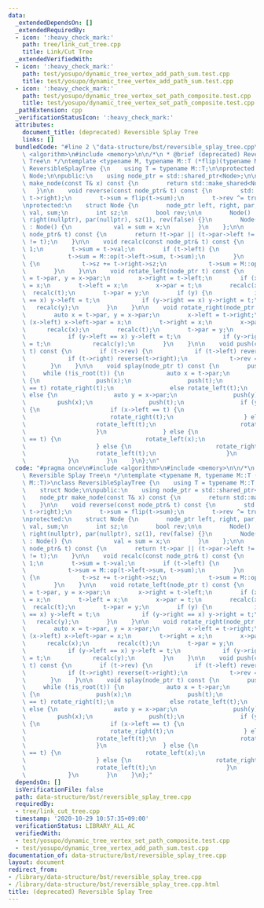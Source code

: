 ```yaml
---
data:
  _extendedDependsOn: []
  _extendedRequiredBy:
  - icon: ':heavy_check_mark:'
    path: tree/link_cut_tree.cpp
    title: Link/Cut Tree
  _extendedVerifiedWith:
  - icon: ':heavy_check_mark:'
    path: test/yosupo/dynamic_tree_vertex_add_path_sum.test.cpp
    title: test/yosupo/dynamic_tree_vertex_add_path_sum.test.cpp
  - icon: ':heavy_check_mark:'
    path: test/yosupo/dynamic_tree_vertex_set_path_composite.test.cpp
    title: test/yosupo/dynamic_tree_vertex_set_path_composite.test.cpp
  _pathExtension: cpp
  _verificationStatusIcon: ':heavy_check_mark:'
  attributes:
    document_title: (deprecated) Reversible Splay Tree
    links: []
  bundledCode: "#line 2 \"data-structure/bst/reversible_splay_tree.cpp\"\n#include\
    \ <algorithm>\n#include <memory>\n\n/*\n * @brief (deprecated) Reversible Splay\
    \ Tree\n */\ntemplate <typename M, typename M::T (*flip)(typename M::T)>\nclass\
    \ ReversibleSplayTree {\n    using T = typename M::T;\n\nprotected:\n    struct\
    \ Node;\n\npublic:\n    using node_ptr = std::shared_ptr<Node>;\n\n    node_ptr\
    \ make_node(const T& x) const {\n        return std::make_shared<Node>(x);\n \
    \   }\n\n    void reverse(const node_ptr& t) const {\n        std::swap(t->left,\
    \ t->right);\n        t->sum = flip(t->sum);\n        t->rev ^= true;\n    }\n\
    \nprotected:\n    struct Node {\n        node_ptr left, right, par;\n        T\
    \ val, sum;\n        int sz;\n        bool rev;\n\n        Node() : left(nullptr),\
    \ right(nullptr), par(nullptr), sz(1), rev(false) {}\n        Node(const T& x)\
    \ : Node() {\n            val = sum = x;\n        }\n    };\n\n    bool is_root(const\
    \ node_ptr& t) const {\n        return !t->par || (t->par->left != t && t->par->right\
    \ != t);\n    }\n\n    void recalc(const node_ptr& t) const {\n        t->sz =\
    \ 1;\n        t->sum = t->val;\n        if (t->left) {\n            t->sz += t->left->sz;\n\
    \            t->sum = M::op(t->left->sum, t->sum);\n        }\n        if (t->right)\
    \ {\n            t->sz += t->right->sz;\n            t->sum = M::op(t->sum, t->right->sum);\n\
    \        }\n    }\n\n    void rotate_left(node_ptr t) const {\n        auto x\
    \ = t->par, y = x->par;\n        x->right = t->left;\n        if (x->right) x->right->par\
    \ = x;\n        t->left = x;\n        x->par = t;\n        recalc(x);\n      \
    \  recalc(t);\n        t->par = y;\n        if (y) {\n            if (y->left\
    \ == x) y->left = t;\n            if (y->right == x) y->right = t;\n         \
    \   recalc(y);\n        }\n    }\n\n    void rotate_right(node_ptr t) const {\n\
    \        auto x = t->par, y = x->par;\n        x->left = t->right;\n        if\
    \ (x->left) x->left->par = x;\n        t->right = x;\n        x->par = t;\n  \
    \      recalc(x);\n        recalc(t);\n        t->par = y;\n        if (y) {\n\
    \            if (y->left == x) y->left = t;\n            if (y->right == x) y->right\
    \ = t;\n            recalc(y);\n        }\n    }\n\n    void push(const node_ptr&\
    \ t) const {\n        if (t->rev) {\n            if (t->left) reverse(t->left);\n\
    \            if (t->right) reverse(t->right);\n            t->rev = false;\n \
    \       }\n    }\n\n    void splay(node_ptr t) const {\n        push(t);\n   \
    \     while (!is_root(t)) {\n            auto x = t->par;\n            if (is_root(x))\
    \ {\n                push(x);\n                push(t);\n                if (x->left\
    \ == t) rotate_right(t);\n                else rotate_left(t);\n            }\
    \ else {\n                auto y = x->par;\n                push(y);\n       \
    \         push(x);\n                push(t);\n                if (y->left == x)\
    \ {\n                    if (x->left == t) {\n                        rotate_right(x);\n\
    \                        rotate_right(t);\n                    } else {\n    \
    \                    rotate_left(t);\n                        rotate_right(t);\n\
    \                    }\n                } else {\n                    if (x->right\
    \ == t) {\n                        rotate_left(x);\n                        rotate_left(t);\n\
    \                    } else {\n                        rotate_right(t);\n    \
    \                    rotate_left(t);\n                    }\n                }\n\
    \            }\n        }\n    }\n};\n"
  code: "#pragma once\n#include <algorithm>\n#include <memory>\n\n/*\n * @brief (deprecated)\
    \ Reversible Splay Tree\n */\ntemplate <typename M, typename M::T (*flip)(typename\
    \ M::T)>\nclass ReversibleSplayTree {\n    using T = typename M::T;\n\nprotected:\n\
    \    struct Node;\n\npublic:\n    using node_ptr = std::shared_ptr<Node>;\n\n\
    \    node_ptr make_node(const T& x) const {\n        return std::make_shared<Node>(x);\n\
    \    }\n\n    void reverse(const node_ptr& t) const {\n        std::swap(t->left,\
    \ t->right);\n        t->sum = flip(t->sum);\n        t->rev ^= true;\n    }\n\
    \nprotected:\n    struct Node {\n        node_ptr left, right, par;\n        T\
    \ val, sum;\n        int sz;\n        bool rev;\n\n        Node() : left(nullptr),\
    \ right(nullptr), par(nullptr), sz(1), rev(false) {}\n        Node(const T& x)\
    \ : Node() {\n            val = sum = x;\n        }\n    };\n\n    bool is_root(const\
    \ node_ptr& t) const {\n        return !t->par || (t->par->left != t && t->par->right\
    \ != t);\n    }\n\n    void recalc(const node_ptr& t) const {\n        t->sz =\
    \ 1;\n        t->sum = t->val;\n        if (t->left) {\n            t->sz += t->left->sz;\n\
    \            t->sum = M::op(t->left->sum, t->sum);\n        }\n        if (t->right)\
    \ {\n            t->sz += t->right->sz;\n            t->sum = M::op(t->sum, t->right->sum);\n\
    \        }\n    }\n\n    void rotate_left(node_ptr t) const {\n        auto x\
    \ = t->par, y = x->par;\n        x->right = t->left;\n        if (x->right) x->right->par\
    \ = x;\n        t->left = x;\n        x->par = t;\n        recalc(x);\n      \
    \  recalc(t);\n        t->par = y;\n        if (y) {\n            if (y->left\
    \ == x) y->left = t;\n            if (y->right == x) y->right = t;\n         \
    \   recalc(y);\n        }\n    }\n\n    void rotate_right(node_ptr t) const {\n\
    \        auto x = t->par, y = x->par;\n        x->left = t->right;\n        if\
    \ (x->left) x->left->par = x;\n        t->right = x;\n        x->par = t;\n  \
    \      recalc(x);\n        recalc(t);\n        t->par = y;\n        if (y) {\n\
    \            if (y->left == x) y->left = t;\n            if (y->right == x) y->right\
    \ = t;\n            recalc(y);\n        }\n    }\n\n    void push(const node_ptr&\
    \ t) const {\n        if (t->rev) {\n            if (t->left) reverse(t->left);\n\
    \            if (t->right) reverse(t->right);\n            t->rev = false;\n \
    \       }\n    }\n\n    void splay(node_ptr t) const {\n        push(t);\n   \
    \     while (!is_root(t)) {\n            auto x = t->par;\n            if (is_root(x))\
    \ {\n                push(x);\n                push(t);\n                if (x->left\
    \ == t) rotate_right(t);\n                else rotate_left(t);\n            }\
    \ else {\n                auto y = x->par;\n                push(y);\n       \
    \         push(x);\n                push(t);\n                if (y->left == x)\
    \ {\n                    if (x->left == t) {\n                        rotate_right(x);\n\
    \                        rotate_right(t);\n                    } else {\n    \
    \                    rotate_left(t);\n                        rotate_right(t);\n\
    \                    }\n                } else {\n                    if (x->right\
    \ == t) {\n                        rotate_left(x);\n                        rotate_left(t);\n\
    \                    } else {\n                        rotate_right(t);\n    \
    \                    rotate_left(t);\n                    }\n                }\n\
    \            }\n        }\n    }\n};"
  dependsOn: []
  isVerificationFile: false
  path: data-structure/bst/reversible_splay_tree.cpp
  requiredBy:
  - tree/link_cut_tree.cpp
  timestamp: '2020-10-29 10:57:35+09:00'
  verificationStatus: LIBRARY_ALL_AC
  verifiedWith:
  - test/yosupo/dynamic_tree_vertex_set_path_composite.test.cpp
  - test/yosupo/dynamic_tree_vertex_add_path_sum.test.cpp
documentation_of: data-structure/bst/reversible_splay_tree.cpp
layout: document
redirect_from:
- /library/data-structure/bst/reversible_splay_tree.cpp
- /library/data-structure/bst/reversible_splay_tree.cpp.html
title: (deprecated) Reversible Splay Tree
---
```

